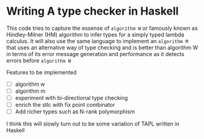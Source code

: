 Writing A type checker in Haskell
====

This code tries to capture the essense of `algorithm W` or famously known
as Hindley-Milner (HM) algorithm to infer types for a 
simply typed lambda calculus. It will also use the
same language to implement an `algorithm M` that uses an alternative
way of type checking and is better than algorithm W in terms of its
error message generation and performance as it detects errors before
`algorithm W`

Features to be implemented
- [ ] algorithm w
- [ ] algorithm m
- [ ] experiment with bi-directional type checking
- [ ] enrich the stlc with fix point combinator
- [ ] Add richer types such as N-rank polymorphism

I think this will slowly turn out to be some variation of
TAPL written in Haskell

